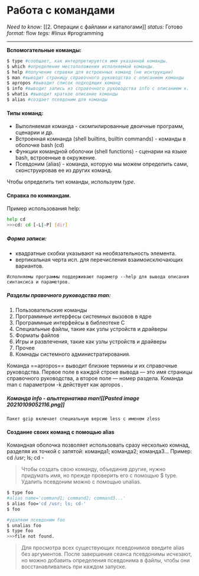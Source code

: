 # Работа с командами
*Need to know:* [[2. Операции с файлами и каталогами]]
*status:* Готово
*format:* flow
*tegs:* #linux #programming 

---
**Вспомогательные команды:**
```bash
$ type #сообщает, как интерпретируется имя указанной команды.
$ which #определение местоположения исполняемой команды.
$ help #получение справки для встроенных команд (не иснтрукции)
$ man #выводит страницу справочного руководства с описанием команды
$ apropos #выводит список подходящих команд
$ info #выводит запись из справочного руководства info с описанием к.
$ whatis #выводит краткое описание команды
$ alias #создает псевдоним для команды
```

#### Типы команд:
- Выполняемая команда - скомпилированные двоичные программ, сценарии и др.
- Встроенная комнанда (shell builtins, builtin commands) - команды в оболочке bash (cd)
- Функции командной оболочки (shell functions) - сценарии на языке bash, встроенные в окружение.
- Псевдоним (alias) - команда, которую мы можем определить сами, сконструировав ее из других команд.

Чтобы определить тип команды, используем *type*.

#### Справка по коммандам.
Пример использования help:
```bash
help cd
>>>cd: cd [-L|-P] [dir]
```
##### Форма записи:
- квадратные скобки указывают на необязательность элемента.
- вертикальная черта исп. для перечисления взаимоисключающих вариантов.

`Исполняемы программы поддерживают параметр --help для вывода описания синтаксиса и параметров.`

##### Разделы правочного руководства man:
1. Пользовательские команды
2. Программные интерфесы системных вызовов в ядре
3. Программные интерфейсы в библеотеке C
4. Специальные файлы, такие как узлы устройств и драйверы
5. Форматы файлов
6. Игры и развлечения, такие как узлы устройств и драйверы
7. Прочее
8. Комнады системного администратирования.

Команда ==apropos== выводит близкие термины и их справочные руководства. Первое поле в каждой строке вывода — это имя страницы справочного руководства, а второе поле — номер раздела. Команда man с параметром -k действует как apropos .

##### Команда info - альлтернатива man![[Pasted image 20210109052116.png]]

`Пакет gzip включает специальную
версию less с именем zless`

#### Создание своих команд с помощью alias
Командная оболочка позволяет использовать сразу несколько комнад, разделяя их точкой с запятой: команда1; команда2; команда3... Пример: cd /usr; ls; cd -

>Чтобы создать свою команду, объединив другие, нужно придумать имя, но прежде проверить его с помощью $ type. Удалить псевдоним можно с помощью unalias.
```bash
$ type foo
#alias name='command1; command2; command3...'
$ alias foo='cd /usr; ls; cd-'
$ foo

#удаляем псевдоним foo
$ unalias foo
$ type foo
>>>file not found.
```
> Для просмотра всех существующих псевдонимов введите alias без аргументов. После завершения сеанса псевдонимы исчезают, но можно добавить определения псевдонима в файлы, чтобы они восстанавливались при каждом запуске.